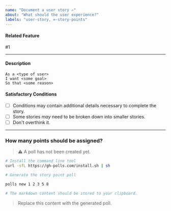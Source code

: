 ```yaml
---
name: "Document a user story ✍️"
about: "What should the user experience?"
labels: "user-story, ∞-story-points"
---
```


<!--
User stories describe the actions the user should be able to carry out by interacting with the product.
-->

#### Related Feature

<!-- Reference features that this story is related to -->

#1

---

#### Description

```gherkin
As a <type of user>
I want <some goal>
So that <some reason>
```

#### Satisfactory Conditions

- [ ] Conditions may contain additional details necessary to complete the story.
- [ ] Some stories _may_ need to be broken down into smaller stories.
- [ ] Don't overthink it.

---

### How many points should be assigned?


<!-- Replace the following content -->

> :warning: A poll has not been created yet.

```bash
# Install the command line tool
curl -sfL https://gh-polls.com/install.sh | sh
```

```bash
# Generate the story point poll

polls new 1 2 3 5 8

# The markdown content should be stored to your clipboard.
```

> Replace this content with the generated poll.

<!-- Replace the above content -->